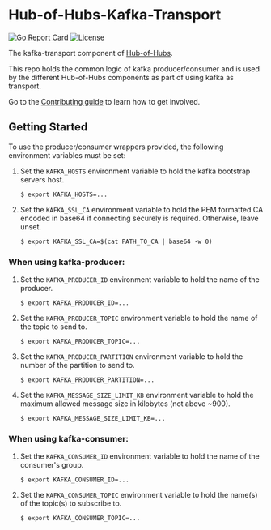 [comment]: # ( Copyright Contributors to the Open Cluster Management project )

# Hub-of-Hubs-Kafka-Transport

[![Go Report Card](https://goreportcard.com/badge/github.com/open-cluster-management/hub-of-hubs-kafka-transport)](https://goreportcard.com/report/github.com/open-cluster-management/hub-of-hubs-kafka-transport)
[![License](https://img.shields.io/github/license/open-cluster-management/hub-of-hubs-kafka-transport)](/LICENSE)

The kafka-transport component of [Hub-of-Hubs](https://github.com/open-cluster-management/hub-of-hubs).

This repo holds the common logic of kafka producer/consumer and is used by the different Hub-of-Hubs components as part 
of using kafka as transport.

Go to the [Contributing guide](CONTRIBUTING.md) to learn how to get involved.

## Getting Started

To use the producer/consumer wrappers provided, the following environment variables must be set:

1. Set the `KAFKA_HOSTS` environment variable to hold the kafka bootstrap servers host.
    ```
    $ export KAFKA_HOSTS=...
    ```
   
2. Set the `KAFKA_SSL_CA` environment variable to hold the PEM formatted CA encoded in base64 if connecting securely
   is required. Otherwise, leave unset.
     ```
    $ export KAFKA_SSL_CA=$(cat PATH_TO_CA | base64 -w 0)
    ```

### When using kafka-producer:
1. Set the `KAFKA_PRODUCER_ID` environment variable to hold the name of the producer.
    ```
    $ export KAFKA_PRODUCER_ID=...
    ```

1. Set the `KAFKA_PRODUCER_TOPIC` environment variable to hold the name of the topic to send to.
    ```
    $ export KAFKA_PRODUCER_TOPIC=...
    ```

1. Set the `KAFKA_PRODUCER_PARTITION` environment variable to hold the number of the partition to send to.
    ```
    $ export KAFKA_PRODUCER_PARTITION=...
    ```
   
1. Set the `KAFKA_MESSAGE_SIZE_LIMIT_KB` environment variable to hold the maximum allowed message size in kilobytes 
(not above ~900).
    ```
    $ export KAFKA_MESSAGE_SIZE_LIMIT_KB=...
    ```
    
### When using kafka-consumer:
1.  Set the `KAFKA_CONSUMER_ID` environment variable to hold the name of the consumer's group.
    ```
    $ export KAFKA_CONSUMER_ID=...
    ```

1.  Set the `KAFKA_CONSUMER_TOPIC` environment variable to hold the name(s) of the topic(s) to subscribe to.
    ```
    $ export KAFKA_CONSUMER_TOPIC=...
    ```
